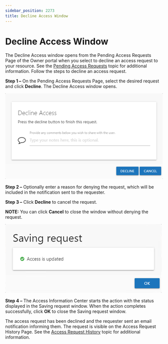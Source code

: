 ```yaml
---
sidebar_position: 2273
title: Decline Access Window
---
```


# Decline Access Window

The Decline Access window opens from the Pending Access Requests Page of the Owner portal when you select to decline an access request to your resource. See the [Pending Access Requests](../Owners/PendingRequests "Pending Access Requests Page") topic for additional information. Follow the steps to decline an access request.

**Step 1 –**  On the Pending Access Requests Page, select the desired request and click **Decline**. The Decline Access window opens.

![Decline Access window](../../../../../../../static/images/AccessInformationCenter_12.0/Content/Resources/Images/Access/InformationCenter/AccessRequests/Window/DeclineAccess.png "Decline Access window")

**Step 2 –** Optionally enter a reason for denying the request, which will be included in the notification sent to the requester.

**Step 3 –**  Click **Decline** to cancel the request.

**NOTE:** You can click **Cancel** to close the window without denying the request.

![Saving Request window](../../../../../../../static/images/AccessInformationCenter_12.0/Content/Resources/Images/Access/InformationCenter/AccessRequests/Window/SavingRequest.png "Saving Request window")

**Step 4 –** The Access Information Center starts the action with the status displayed in the Saving request window. When the action completes successfully, click **OK** to close the Saving request window.

The access request has been declined and the requester sent an email notification informing them. The request is visible on the Access Request History Page. See the [Access Request History](../Owners/RequestHistory "Access Request History Page") topic for additional information.